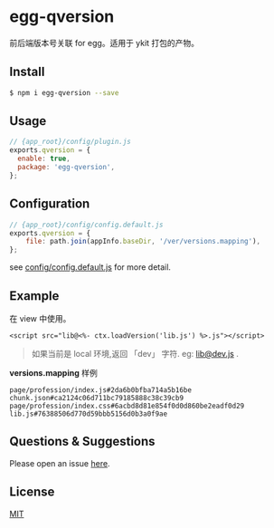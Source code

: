 # egg-qversion

前后端版本号关联 for egg。适用于 ykit 打包的产物。

## Install

```bash
$ npm i egg-qversion --save
```

## Usage

```js
// {app_root}/config/plugin.js
exports.qversion = {
  enable: true,
  package: 'egg-qversion',
};
```

## Configuration

```js
// {app_root}/config/config.default.js
exports.qversion = {
    file: path.join(appInfo.baseDir, '/ver/versions.mapping'),
};
```

see [config/config.default.js](config/config.default.js) for more detail.

## Example

在 view 中使用。

```
<script src="lib@<%- ctx.loadVersion('lib.js') %>.js"></script>
```

> 如果当前是 local 环境,返回 「dev」 字符.  eg: lib@dev.js .

**versions.mapping** 样例

```
page/profession/index.js#2da6b0bfba714a5b16be
chunk.json#ca2124c06d711bc79185888c38c39cb9
page/profession/index.css#6acbd8d81e854f0d0d860be2eadf0d29
lib.js#76388506d770d59bbb5156d0b3a0f9ae
```
## Questions & Suggestions

Please open an issue [here](https://github.com/eggjs/egg/issues).

## License

[MIT](LICENSE)
